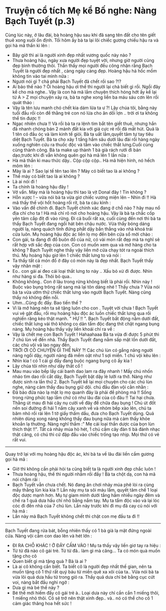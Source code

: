 # Truyện cổ tích Mẹ kể Bố nghe: Nàng Bạch Tuyết (p.3)
Cùng lúc này, ở lâu đài, bà hoàng hậu sau khi đã sang tên đất cho tên giết thuê xong xuôi ổn định. Tối hôm ấy bà ta lại lôi chiếc gương chiếu hậu ra và gọi hà mã thần kì lên :
- Bây giờ thì ai là người xinh đẹp nhất vương quốc này nào ?
- Thưa hoàng hậu, ngày xưa người đẹp tuyệt vời, nhưng giờ người cũng đẹp bình thường thôi. Thần thấy mọi người đều công nhận rằng Bạch Tuyết là người đẹp nhất , càng ngày càng đẹp.
Hoàng hậu há hốc mồm không tin vào tai mình nữa :
- Ngươi nói gì ? chả phải Bạch Tuyết đã chết rồi sao ?!?
- Ai bảo thế nào ? Ôi hoàng hậu ơi thế thì người lại chả biết gì rồi. Ngồi đây kể cho mà nghe..
Vậy là con hà mã lắm chuyện thích hóng hớt ấy kể lại từ A > Z mọi chuyện xảy ra, bà ta nghe xong liền ba máu sáu cơn lên rồi quát tháo :
- Vậy là tên lưu manh chó chết kia dám lừa ta ư ?! Lậy chúa tôi, bằng này tuổi đầu rồi còn để thằng trẻ con nó lừa cho ăn dồi lợn .. trời ơi ta không thể tin được !!
- Ngạc nhiên chưa !!
Và rồi bà ta ra lệnh tìm bắt tên giết thuê, nhưng hắn đã nhanh chóng bán 2 mảnh đất kia với giá cực rẻ rồi đã mất hút. Quả là 1 tên có đầu óc và làm kinh tế giỏi. Bà ta uất lắm,quyết tâm tự tay tiêu diệt Bạch Tuyết. Bà ta cho xây 1 tầng hầm sâu dưới lâu đài rồi hàng ngày xuống nghiên cứu ra thuốc độc và tẩm vào chiếc thắt lưng.Cuối cùng cũng thành công. Bà ta make up thành 1 bà già rách rưới đi bán dạo,trước khi đi vẫn không quên gọi hà mã lên 1 lần nữa :
- Hà mã thần kì mau thức dậy.. Cộp cộp cộp..
Hà mã hiện hình, nó hếch mõm lên :
- Mày là ai ? Sao lại tế tên tao lên ? Mày có biết tao là ai không ?
- Thế mày có biết tao là ai không ?
- Là ai nói đi !
- Ta chính là hoàng hậu đây !
- Vớ vẩn. Mày mà là hoàng hậu thì tao là vịt Donal đây ! Tin không ?
- Hỗn xược ! – vừa nói bà ta vừa giơ chiếc vương miện lên – Nhìn đi !!
Hà mã thấy thế vội hốt hoảng rối rít, bà ta cáu kỉnh :
- Vào vấn đề chính đi. Bạch Tuyết chính xác đang ở chỗ nào ? hãy mau nổ địa chỉ cho ta !
Hà mã chỉ rõ nơi cho hoàng hậu. Vậy là bà ta chắc cốp yên tâm cắp đít đi vào rừng.
Đi cả buổi rất xa, cuối cùng đến nơi thì bà ta thấy Bạch Tuyết đang ngồi hát bên chậu nước. Vừa thấy bóng dáng người lạ, nàng quách tỉnh đứng phắt dậy bắn thẳng vào nhà khoá trái cửa luôn. Mụ hoàng hậu độc ác liền lọ mọ đến bên cửa sổ mời chào :
- Con gái, ta đang đi đổ buôn đồ của nữ, có vài món rất đẹp mà ta nghĩ sẽ rất hợp với sắc đẹp của con. Con có muốn xem qua và mở hàng cho ta không ?
Bạch Tuyết nghe thấy vậy liền mở cửa chạy tót ra ngoài thích thú. Mụ hoàng hậu giơ lên 1 chiếc thắt lưng to và nói :
- Ta thấy tất cả món đồ ở đây có món này là đẹp nhất. Bạch Tuyết thấy vậy nhăn mặt :
- Eo.. con gái ai đeo cái loại thắt lưng to này .. Xấu bỏ xừ đi được. Nhìn như hàng si đa. Thôi bỏ qua..
- Không không.. Con ở lâu trong rừng không biết là phải rồi. Nhìn này ! Buộc vào bụng trông rất sang mà lại tôn dáng nhé ! Thấy chưa ?
Vừa nói bà ta vừa ướm thử chiếc thắt lưng vào người Bạch Tuyết. Nàng cũng thấy nó không đến nỗi.
- Uhm...Cũng đc đấy. Bao tiền thế ?
- Vì là mở hàng nên ta sẽ tặng luôn cho con . Tuyệt vời chưa !
Bạch Tuyết vui vẻ gật đầu, rồi mụ hoàng hậu độc ác luồn chiếc thắt lưng qua rồi nghiến răng kéo thật mạnh. " HỰ !! ". Bạch Tuyết bất động nằm dưới đất, chiếc thắt lưng vải thô không co dãn tẩm độc đang thít chặt ngang bụng nàng. Mụ hoàng hậu thấy vậy liền khoái chí ra về :
- Vậy là chết mẹ con Bạch Tuyết ! Hahaahaaa
Bà ta vừa đi được 5 phút thì 7 chú lùn về đến nhà.
Thấy Bạch Tuyết đang nằm sấp mặt lồn dưới đất, các chú vội vã lao ngay đến.
- TRỜI ƠI CÓ CHUYỆN GÌ THẾ NÀY ?!
Các chú lùn có gắng nâng người nàng ngồi dậy, người nàng đã mềm oặt như 1 sợi miến. 1 chú vội kêu lên :
- Nhìn kìa ! có 1 cái gì đấy đang buộc ngang bụng cô ấy kìa !
- Lậy chúa tôi nhìn như dây thắt cổ !
- Mau mau vào bếp lấy cái banh dao lam ra đây nhanh !
Mấy chú nhốn nháo tìm dao rồi cắt dây, Bạch Tuyết bật dậy lè lưỡi ra thở. Nàng như được sinh ra lần thứ 2. Bạch Tuyết kể lại mọi chuyện cho các chú lùn nghe, nàng cảm thấy đau bụng giữ dội. chú đầu đàn vội cằn nhằn :
- Đã bảo đứa nào lạ mặt lọ mọ quanh đây là phải đề phòng mà !! Sống trong rừng phức tạp lắm chứ có như lâu đài của cô đâu !! Tai hại chưa. Thằng út mau đi hái cây nụ cười về đây để chữa đau bụng !
Chú út đốt nến soi đường đi hái 1 nắm cây xanh về và nhóm bếp xào lên, chú ta băm nhỏ rồi rải lên 1 tờ giấy thấm dầu, đưa cho Bạch Tuyết dùng. Quả nhiên dùng xong nàng không thấy đau bụng nữa mà cảm thấy khỏe khoắn lạ thường. Nàng nghĩ thầm :" Mẹ cái loại thần dược của bọn lùn thích thật !!".
Tất cả nhảy múa hò hét, 1 chú cầm cây đàn tì bà đánh nhạc thật căng, có chú thì cứ đập đầu vào chiếc trống tạo nhịp. Mọi thứ có vẻ rất vui.
--------
Quay trở lại với mụ hoàng hậu độc ác, khi bà ta về lâu đài liền cầm gương gọi hà mã :
- Giờ thì không cần phải hỏi ta cũng biết ta là người xinh đẹp chắc luôn !
- Thưa hoàng hậu, thế thì người nhầm rồi đấy !
Bà ta chột dạ, con hà mã nói chậm rãi :
- Bạch Tuyết vẫn chưa chết. Nó đang ăn chơi nhảy múa phê lòi ra cùng mấy thằng lùn kia kìa !!
Lần này mụ ta sôi máu lắm, quyết tâm chế 1 loại độc dược mạnh hơn. Mụ tự giam mình dưới tầng hầm nhiều ngày đêm và chế ra 1 quả dưa hấu chỉ nhỏ bằng nắm tay. Mụ ta tẩm độc vào và lại lóc cóc đi đến nhà của 7 chú lùn. Lần này trước khi đi mụ đã cay cú nói với hà mã :
- Lần này mà Bạch Tuyết không chết thì chặt con mẹ đầu ta đi !!
--------
Bạch Tuyết đang rửa bát, bỗng nhiên thấy có 1 bà già lạ mặt đứng ngoài cửa. Nàng vội cầm con dao lên và hét lớn :
- ĐI RA CHỖ KHÁC ! Ở ĐÂY CẤM VÀO !
Mụ ta thấy vậy liền giơ tay ra hiệu :
- Từ từ đã nào cô gái trẻ. Từ từ đã.. làm gì mà căng... Ta có món quà muốn tặng cho cô
- Quen biết gì mà tặng quà ? Bà là ai ?
- Là ai cô không cần biết. Ta biết cô là người đẹp nhất thế gian, nên ta muốn tặng cô 1 thứ rất quý báu từ miền quê xa xôi của ta..
Vừa nói bà ta vừa lôi quả dưa hấu từ trong giỏ ra. Thấy quả dưa chỉ bé bằng cục cứt voi, nàng bắt đầu nghi ngờ :
- Dưa gì mà bé thế này ?
- Bé thế mới hiếm đấy cô gái trẻ à.. Loại dưa này chỉ cần cắn 1 miếng thôi, 1 miếng nhỏ thôi. Cô sẽ trở nên thật xinh đẹp.. và.. nó có thể cho cô 1 cảm giác thăng hoa hết sức !
